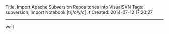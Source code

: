 Title: Import Apache Subversion Repositories into VisualSVN
Tags: subversion; import
Notebook [t/j/o/y/c]: t
Created: 2014-07-12 17:20:27

------

wait
